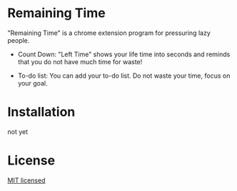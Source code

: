 # Remaining Time

"Remaining Time" is a chrome extension program for pressuring lazy people.

* Count Down: "Left Time" shows your life time into seconds and reminds that you do not have much time for waste!

* To-do list: You can add your to-do list. Do not waste your time, focus on your goal.

# Installation

not yet

# License

[MIT licensed](./LICENSE)
